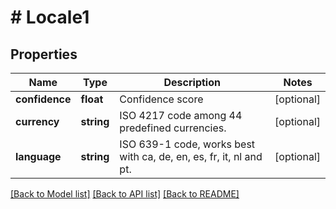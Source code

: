# # Locale1

## Properties

Name | Type | Description | Notes
------------ | ------------- | ------------- | -------------
**confidence** | **float** | Confidence score | [optional]
**currency** | **string** | ISO 4217 code among 44 predefined currencies. | [optional]
**language** | **string** | ISO 639-1 code, works best with ca, de, en, es, fr, it, nl and pt. | [optional]

[[Back to Model list]](../../README.md#models) [[Back to API list]](../../README.md#endpoints) [[Back to README]](../../README.md)
